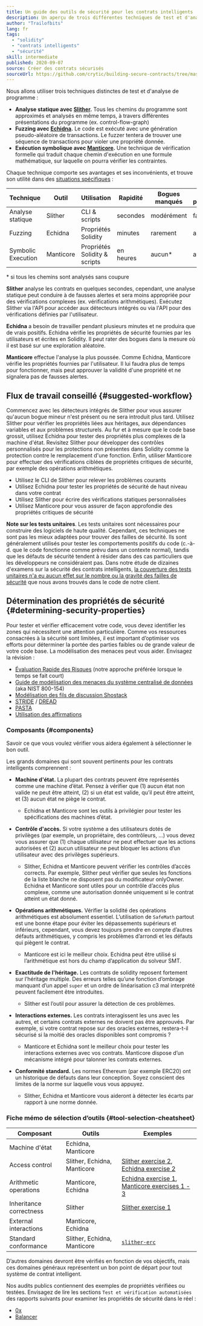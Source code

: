 ```yaml
---
title: Un guide des outils de sécurité pour les contrats intelligents
description: Un aperçu de trois différentes techniques de test et d'analyse de programme
author: "Trailofbits"
lang: fr
tags:
  - "solidity"
  - "contrats intelligents"
  - "sécurité"
skill: intermediate
published: 2020-09-07
source: Créer des contrats sécurisés
sourceUrl: https://github.com/crytic/building-secure-contracts/tree/master/program-analysis
---
```


Nous allons utiliser trois techniques distinctes de test et d'analyse de programme :

- **Analyse statique avec [Slither](/developers/tutorials/how-to-use-slither-to-find-smart-contract-bugs/).** Tous les chemins du programme sont approximés et analysés en même temps, à travers différentes présentations du programme (ex. control-flow-graph)
- **Fuzzing avec [Echidna](/developers/tutorials/how-to-use-echidna-to-test-smart-contracts/).** Le code est exécuté avec une génération pseudo-aléatoire de transactions. Le fuzzer tentera de trouver une séquence de transactions pour violer une propriété donnée.
- **Exécution symbolique avec [Manticore](/developers/tutorials/how-to-use-manticore-to-find-smart-contract-bugs/).** Une technique de vérification formelle qui traduit chaque chemin d'exécution en une formule mathématique, sur laquelle on pourra vérifier les contraintes.

Chaque technique comporte ses avantages et ses inconvénients, et trouve son utilité dans des [situations spécifiques](#determining-security-properties) :

| Technique          | Outil     | Utilisation                   | Rapidité  | Bogues manqués | Faux positifs |
| ------------------ | --------- | ----------------------------- | --------- | -------------- | ------------- |
| Analyse statique   | Slither   | CLI & scripts                 | secondes  | modérément     | faible        |
| Fuzzing            | Echidna   | Propriétés Solidity           | minutes   | rarement       | aucun         |
| Symbolic Execution | Manticore | Propriétés Solidity & scripts | en heures | aucun\*        | aucun         |

\* si tous les chemins sont analysés sans coupure

**Slither** analyse les contrats en quelques secondes, cependant, une analyse statique peut conduire à de fausses alertes et sera moins appropriée pour des vérifications complexes (ex. vérifications arithmétiques). Exécutez Slither via l'API pour accéder aux détecteurs intégrés ou via l'API pour des vérifications définies par l'utilisateur.

**Echidna** a besoin de travailler pendant plusieurs minutes et ne produira que de vrais positifs. Echidna vérifie les propriétés de sécurité fournies par les utilisateurs et écrites en Solidity. Il peut rater des bogues dans la mesure où il est basé sur une exploration aléatoire.

**Manticore** effectue l'analyse la plus poussée. Comme Echidna, Manticore vérifie les propriétés fournies par l'utilisateur. Il lui faudra plus de temps pour fonctionner, mais peut approuver la validité d'une propriété et ne signalera pas de fausses alertes.

## Flux de travail conseillé \{#suggested-workflow}

Commencez avec les détecteurs intégrés de Slither pour vous assurer qu'aucun bogue mineur n'est présent ou ne sera introduit plus tard. Utilisez Slither pour vérifier les propriétés liées aux héritages, aux dépendances variables et aux problèmes structurels. Au fur et à mesure que le code base grossit, utilisez Echidna pour tester des propriétés plus complexes de la machine d'état. Revisitez Slither pour développer des contrôles personnalisés pour les protections non présentes dans Solidity comme la protection contre le remplacement d'une fonction. Enfin, utiliser Manticore pour effectuer des vérifications ciblées de propriétés critiques de sécurité, par exemple des opérations arithmétiques.

- Utilisez le CLI de Slither pour relever les problèmes courants
- Utilisez Echidna pour tester les propriétés de sécurité de haut niveau dans votre contrat
- Utilisez Slither pour écrire des vérifications statiques personnalisées
- Utilisez Manticore pour vous assurer de façon approfondie des propriétés critiques de sécurité

**Note sur les tests unitaires**. Les tests unitaires sont nécessaires pour construire des logiciels de haute qualité. Cependant, ces techniques ne sont pas les mieux adaptées pour trouver des failles de sécurité. Ils sont généralement utilisés pour tester les comportements positifs du code (c.-à-d. que le code fonctionne comme prévu dans un contexte normal), tandis que les défauts de sécurité tendent à résider dans des cas particuliers que les développeurs ne considéraient pas. Dans notre étude de dizaines d'examens sur la sécurité des contrats intelligents, [la couverture des tests unitaires n'a eu aucun effet sur le nombre ou la gravité des failles de sécurité](https://blog.trailofbits.com/2019/08/08/246-findings-from-our-smart-contract-audits-an-executive-summary/) que nous avons trouvés dans le code de notre client.

## Détermination des propriétés de sécurité \{#determining-security-properties}

Pour tester et vérifier efficacement votre code, vous devez identifier les zones qui nécessitent une attention particulière. Comme vos ressources consacrées à la sécurité sont limitées, il est important d’optimiser vos efforts pour déterminer la portée des parties faibles ou de grande valeur de votre code base. La modélisation des menaces peut vous aider. Envisagez la révision :

- [Évaluation Rapide des Risques](https://infosec.mozilla.org/guidelines/risk/rapid_risk_assessment.html) (notre approche préférée lorsque le temps se fait court)
- [Guide de modélisation des menaces du système centralisé de données](https://csrc.nist.gov/publications/detail/sp/800-154/draft) (aka NIST 800-154)
- [Modélisation des fils de discussion Shostack](https://www.amazon.com/Threat-Modeling-Designing-Adam-Shostack/dp/1118809998)
- [STRIDE](<https://wikipedia.org/wiki/STRIDE_(security)>) / [DREAD](<https://wikipedia.org/wiki/DREAD_(risk_assessment_model)>)
- [PASTA](https://wikipedia.org/wiki/Threat_model#P.A.S.T.A.)
- [Utilisation des affirmations](https://blog.regehr.org/archives/1091)

### Composants \{#components}

Savoir ce que vous voulez vérifier vous aidera également à sélectionner le bon outil.

Les grands domaines qui sont souvent pertinents pour les contrats intelligents comprennent :

- **Machine d'état.** La plupart des contrats peuvent être représentés comme une machine d’état. Pensez à vérifier que (1) aucun état non valide ne peut être atteint, (2) si un état est valide, qu’il peut être atteint, et (3) aucun état ne piège le contrat.

  - Echidna et Manticore sont les outils à privilégier pour tester les spécifications des machines d’état.

- **Contrôle d'accès.** Si votre système a des utilisateurs dotés de privilèges (par exemple, un propriétaire, des contrôleurs, ...) vous devez vous assurer que (1) chaque utilisateur ne peut effectuer que les actions autorisées et (2) aucun utilisateur ne peut bloquer les actions d’un utilisateur avec des privilèges supérieurs.

  - Slither, Echidna et Manticore peuvent vérifier les contrôles d’accès corrects. Par exemple, Slither peut vérifier que seules les fonctions de la liste blanche ne disposent pas du modificateur onlyOwner. Echidna et Manticore sont utiles pour un contrôle d’accès plus complexe, comme une autorisation donnée uniquement si le contrat atteint un état donné.

- **Opérations arithmétiques.** Vérifier la solidité des opérations arithmétiques est absolument essentiel. L’utilisation de `SafeMath` partout est une bonne étape pour éviter les dépassements supérieurs et inférieurs, cependant, vous devez toujours prendre en compte d’autres défauts arithmétiques, y compris les problèmes d’arrondi et les défauts qui piègent le contrat.

  - Manticore est ici le meilleur choix. Echidna peut être utilisé si l’arithmétique est hors du champ d’application du solveur SMT.

- **Exactitude de l'héritage.** Les contrats de solidity reposent fortement sur l’héritage multiple. Des erreurs telles qu’une fonction d’ombrage manquant d’un appel `super` et un ordre de linéarisation c3 mal interprété peuvent facilement être introduites.

  - Slither est l’outil pour assurer la détection de ces problèmes.

- **Interactions externes.** Les contrats interagissent les uns avec les autres, et certains contrats externes ne doivent pas être approuvés. Par exemple, si votre contrat repose sur des oracles externes, restera-t-il sécurisé si la moitié des oracles disponibles sont compromis ?

  - Manticore et Echidna sont le meilleur choix pour tester les interactions externes avec vos contrats. Manticore dispose d’un mécanisme intégré pour talonner les contrats externes.

- **Conformité standard.** Les normes Ethereum (par exemple ERC20) ont un historique de défauts dans leur conception. Soyez conscient des limites de la norme sur laquelle vous vous appuyez.
  - Slither, Echidna et Manticore vous aideront à détecter les écarts par rapport à une norme donnée.

### Fiche mémo de sélection d’outils \{#tool-selection-cheatsheet}

| Composant               | Outils                      | Exemples                                                                                                                                                                                                                                                        |
| ----------------------- | --------------------------- | --------------------------------------------------------------------------------------------------------------------------------------------------------------------------------------------------------------------------------------------------------------- |
| Machine d'état          | Echidna, Manticore          |                                                                                                                                                                                                                                                                 |
| Access control          | Slither, Echidna, Manticore | [Slither exercise 2](https://github.com/crytic/building-secure-contracts/blob/master/program-analysis/slither/exercise2.md), [Echidna exercise 2](https://github.com/crytic/building-secure-contracts/blob/master/program-analysis/echidna/Exercise-2.md)       |
| Arithmetic operations   | Manticore, Echidna          | [Echidna exercise 1](https://github.com/crytic/building-secure-contracts/blob/master/program-analysis/echidna/Exercise-1.md), [Manticore exercises 1 - 3](https://github.com/crytic/building-secure-contracts/tree/master/program-analysis/manticore/exercises) |
| Inheritance correctness | Slither                     | [Slither exercise 1](https://github.com/crytic/building-secure-contracts/blob/master/program-analysis/slither/exercise1.md)                                                                                                                                     |
| External interactions   | Manticore, Echidna          |                                                                                                                                                                                                                                                                 |
| Standard conformance    | Slither, Echidna, Manticore | [`slither-erc`](https://github.com/crytic/slither/wiki/ERC-Conformance)                                                                                                                                                                                         |

D’autres domaines devront être vérifiés en fonction de vos objectifs, mais ces domaines généraux représentent un bon point de départ pour tout système de contrat intelligent.

Nos audits publics contiennent des exemples de propriétés vérifiées ou testées. Envisagez de lire les sections `Test et vérification automatisées` des rapports suivants pour examiner les propriétés de sécurité dans le réel :

- [0x](https://github.com/trailofbits/publications/blob/master/reviews/0x-protocol.pdf)
- [Balancer](https://github.com/trailofbits/publications/blob/master/reviews/BalancerCore.pdf)
